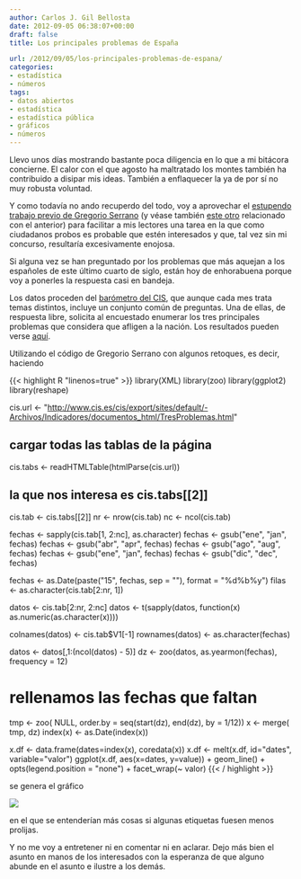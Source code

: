 ```yaml
---
author: Carlos J. Gil Bellosta
date: 2012-09-05 06:38:07+00:00
draft: false
title: Los principales problemas de España

url: /2012/09/05/los-principales-problemas-de-espana/
categories:
- estadística
- números
tags:
- datos abiertos
- estadística
- estadística pública
- gráficos
- números
---
```


Llevo unos días mostrando bastante poca diligencia en lo que a mi bitácora concierne. El calor con el que agosto ha maltratado los montes también ha contribuido a disipar mis ideas. También a enflaquecer la ya de por sí no muy robusta voluntad.

Y como todavía no ando recuperdo del todo, voy a aprovechar el [estupendo trabajo previo de Gregorio Serrano](http://www.grserrano.es/wp/2012/09/ejemplo-de-web-scraping-indicadores-de-confianza-politica/) (y véase también [este otro](http://www.grserrano.es/wp/2012/09/la-desconfianza-en-los-politicos/) relacionado con el anterior) para facilitar a mis lectores una tarea en la que como ciudadanos probos es probable que estén interesados y que, tal vez sin mi concurso, resultaría excesivamente enojosa.

Si alguna vez se han preguntado por los problemas que más aquejan a los españoles de este último cuarto de siglo, están hoy de enhorabuena porque voy a ponerles la respuesta casi en bandeja.

Los datos proceden del [barómetro del CIS](http://www.cis.es/cis/opencms/ES/11_barometros/indicadores.html), que aunque cada mes trata temas distintos, incluye un conjunto común de preguntas. Una de ellas, de respuesta libre, solicita al encuestado enumerar los tres principales problemas que considera que afligen a la nación. Los resultados pueden verse [aquí](http://www.cis.es/cis/export/sites/default/-Archivos/Indicadores/documentos_html/TresProblemas.html).

Utilizando el código de Gregorio Serrano con algunos retoques, es decir, haciendo

{{< highlight R "linenos=true" >}}
library(XML)
library(zoo)
library(ggplot2)
library(reshape)

cis.url <- "http://www.cis.es/cis/export/sites/default/-Archivos/Indicadores/documentos_html/TresProblemas.html"

## cargar todas las tablas de la página

cis.tabs <- readHTMLTable(htmlParse(cis.url))

## la que nos interesa es cis.tabs[[2]]
cis.tab <- cis.tabs[[2]]
nr <- nrow(cis.tab)
nc <- ncol(cis.tab)

fechas <- sapply(cis.tab[1, 2:nc], as.character)
fechas <- gsub("ene", "jan", fechas)
fechas <- gsub("abr", "apr", fechas)
fechas <- gsub("ago", "aug", fechas)
fechas <- gsub("ene", "jan", fechas)
fechas <- gsub("dic", "dec", fechas)

fechas <- as.Date(paste("15", fechas, sep = ""), format = "%d%b%y")
filas <- as.character(cis.tab[2:nr, 1])

datos <- cis.tab[2:nr, 2:nc]
datos <- t(sapply(datos, function(x) as.numeric(as.character(x))))

colnames(datos) <- cis.tab$V1[-1]
rownames(datos) <- as.character(fechas)

datos <- datos[,1:(ncol(datos) - 5)]
dz <- zoo(datos, as.yearmon(fechas), frequency = 12)

# rellenamos las fechas que faltan
tmp <- zoo( NULL, order.by = seq(start(dz), end(dz), by = 1/12))
x <- merge( tmp, dz)
index(x) <- as.Date(index(x))

x.df <- data.frame(dates=index(x), coredata(x))
x.df <- melt(x.df, id="dates", variable="valor")
ggplot(x.df, aes(x=dates, y=value)) + geom_line() + opts(legend.position = "none") + facet_wrap(~ valor)
{{< / highlight >}}

se genera el gráfico

[![](/wp-uploads/2012/09/problemas_cis.png#center)
](/wp-uploads/2012/09/problemas_cis.png#center)

en el que se entenderían más cosas si algunas etiquetas fuesen menos prolijas.

Y no me voy a entretener ni en comentar ni en aclarar. Dejo más bien el asunto en manos de los interesados con la esperanza de que alguno abunde en el asunto e ilustre a los demás.
